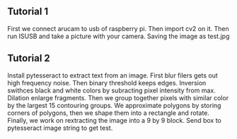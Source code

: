 ## Tutorial 1
First we connect arucam to usb of raspberry pi. Then import cv2 on it.
Then run ISUSB and take a picture with your camera. Saving the image as test.jpg

## Tutorial 2

Install pytesseract to extract text from an image. First blur filers gets out high frequency noise. Then binary threshold keeps edges. Inversion swithces black and white colors by subracting pixel intensity from max. Dilation enlarge fragments.
Then we group together pixels with similar color by the largest 15 contouring groups. We approximate polygons by storing corners of polygons, then we shape them into a rectangle and rotate.
Finally, we work on rextracting the image into a 9 by 9 block. Send box to pytesseract image string to get test.
